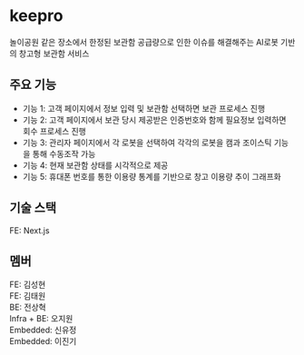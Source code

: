 # keepro

놀이공원 같은 장소에서 한정된 보관함 공급량으로 인한 이슈를 해결해주는 AI로봇 기반의 창고형 보관함 서비스

## 주요 기능
- 기능 1: 고객 페이지에서 정보 입력 및 보관함 선택하면 보관 프로세스 진행
- 기능 2: 고객 페이지에서 보관 당시 제공받은 인증번호와 함께 필요정보 입력하면 회수 프로세스 진행
- 기능 3: 관리자 페이지에서 각 로봇을 선택하여 각각의 로봇을 캠과 조이스틱 기능을 통해 수동조작 가능
- 기능 4: 현재 보관함 상태를 시각적으로 제공
- 기능 5: 휴대폰 번호를 통한 이용량 통계를 기반으로 창고 이용량 추이 그래프화

## 기술 스택
FE: Next.js

## 멤버
FE: 김성현<br>
FE: 김태원<br>
BE: 전상혁<br>
Infra + BE: 오지원<br>
Embedded: 신유정<br>
Embedded: 이진기
